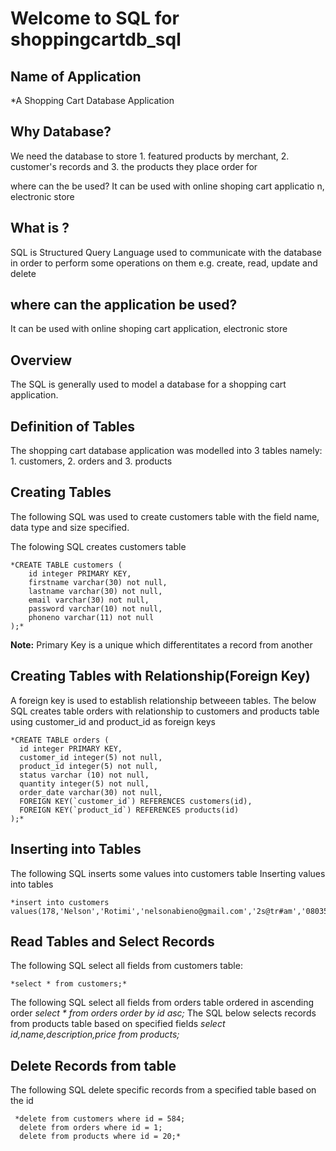 
# Welcome to SQL for shoppingcartdb_sql
 
## Name of Application 
 *A Shopping Cart Database Application
 
## Why Database?
We need the database to store 
	1. featured products by merchant, 
	2. customer's records and 
	3. the products they place order for
  
where can the be used? It can be used with online shoping cart applicatio n, electronic store
## What is ? 
SQL is Structured Query Language used to communicate with the database in order to perform some operations on them e.g. create, read, update and delete

## where can the application be used? 
It can be used with online shoping cart application, electronic store

## Overview
The SQL is generally used to model a database for a shopping cart application.

## Definition of Tables 
The shopping cart database application was modelled into 3 tables namely:
	1. customers,
	2. orders and 
	3. products
## Creating Tables
The following SQL was used to create customers table with the field name, data type and size specified.

The folowing SQL creates customers table 

	*CREATE TABLE customers (
		id integer PRIMARY KEY,
		firstname varchar(30) not null,
		lastname varchar(30) not null,
		email varchar(30) not null,
		password varchar(10) not null,
		phoneno varchar(11) not null
	);*

**Note:** Primary Key is a unique which differentitates a record from another

## Creating Tables with  Relationship(Foreign Key)

A foreign key is used to establish relationship betweeen tables.
The below SQL creates table orders with relationship to customers and products table using customer_id and product_id as foreign keys

    *CREATE TABLE orders (
      id integer PRIMARY KEY,
      customer_id integer(5) not null,
      product_id integer(5) not null,
      status varchar (10) not null,
      quantity integer(5) not null,
      order_date varchar(30) not null,
      FOREIGN KEY(`customer_id`) REFERENCES customers(id),
      FOREIGN KEY(`product_id`) REFERENCES products(id)
    );*


## Inserting into Tables

The following SQL inserts some values into customers table Inserting values into tables

  	*insert into customers values(178,'Nelson','Rotimi','nelsonabieno@gmail.com','2s@tr#am','08035685854');*

## Read Tables and Select Records 

The following SQL select all fields from customers table:

  	*select * from customers;*

The following SQL select all fields from orders table ordered in ascending order
  	*select * from orders order by id asc;*
The SQL below selects  records from products table based on specified fields
  	*select id,name,description,price from products;*

## Delete Records from table

The following SQL delete specific records from a specified table based on the id
 
	 *delete from customers where id = 584;
	  delete from orders where id = 1;
	  delete from products where id = 20;*



